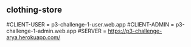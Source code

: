 ## clothing-store

#CLIENT-USER = p3-challenge-1-user.web.app
#CLIENT-ADMIN = p3-challenge-1-admin.web.app
#SERVER = https://p3-challenge-arya.herokuapp.com/
